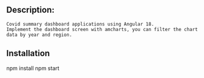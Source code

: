 ## Description: 
    Covid summary dashboard applications using Angular 18.
    Implement the dashboard screen with amcharts, you can filter the chart data by year and region.

## Installation
   npm install
   npm start 
